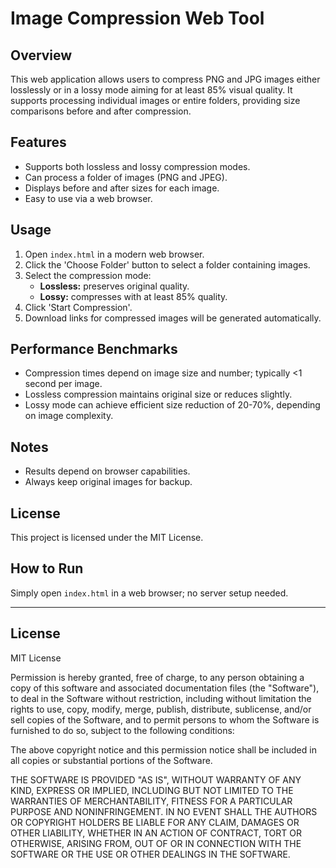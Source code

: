 # Image Compression Web Tool

## Overview
This web application allows users to compress PNG and JPG images either losslessly or in a lossy mode aiming for at least 85% visual quality. It supports processing individual images or entire folders, providing size comparisons before and after compression.

## Features
- Supports both lossless and lossy compression modes.
- Can process a folder of images (PNG and JPEG).
- Displays before and after sizes for each image.
- Easy to use via a web browser.

## Usage
1. Open `index.html` in a modern web browser.
2. Click the 'Choose Folder' button to select a folder containing images.
3. Select the compression mode:
   - **Lossless:** preserves original quality.
   - **Lossy:** compresses with at least 85% quality.
4. Click 'Start Compression'.
5. Download links for compressed images will be generated automatically.

## Performance Benchmarks
- Compression times depend on image size and number; typically <1 second per image.
- Lossless compression maintains original size or reduces slightly.
- Lossy mode can achieve efficient size reduction of 20-70%, depending on image complexity.

## Notes
- Results depend on browser capabilities.
- Always keep original images for backup.

## License
This project is licensed under the MIT License.

## How to Run
Simply open `index.html` in a web browser; no server setup needed.

---

## License
MIT License

Permission is hereby granted, free of charge, to any person obtaining a copy of this software and associated documentation files (the "Software"), to deal in the Software without restriction, including without limitation the rights to use, copy, modify, merge, publish, distribute, sublicense, and/or sell copies of the Software, and to permit persons to whom the Software is furnished to do so, subject to the following conditions:

The above copyright notice and this permission notice shall be included in all copies or substantial portions of the Software.

THE SOFTWARE IS PROVIDED "AS IS", WITHOUT WARRANTY OF ANY KIND, EXPRESS OR IMPLIED, INCLUDING BUT NOT LIMITED TO THE WARRANTIES OF MERCHANTABILITY, FITNESS FOR A PARTICULAR PURPOSE AND NONINFRINGEMENT. IN NO EVENT SHALL THE AUTHORS OR COPYRIGHT HOLDERS BE LIABLE FOR ANY CLAIM, DAMAGES OR OTHER LIABILITY, WHETHER IN AN ACTION OF CONTRACT, TORT OR OTHERWISE, ARISING FROM, OUT OF OR IN CONNECTION WITH THE SOFTWARE OR THE USE OR OTHER DEALINGS IN THE SOFTWARE.